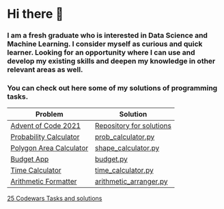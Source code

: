 # Hi there 👋
### I am a fresh graduate who is interested in Data Science and Machine Learning. I consider myself as curious and quick learner. Looking for an opportunity where I can use and develop my existing skills and deepen my knowledge in other relevant areas as well.

### You can check out here some of my solutions of programming tasks. 

| Problem | Solution |
| ----------- | ----------- |
[Advent of Code 2021](https://adventofcode.com/2021) | [Repository for solutions](https://github.com/cseriildi/advent_of_code_2021) |
[Probability Calculator](https://github.com/cseriildi/boilerplate-probability-calculator) | [prob_calculator.py](https://github.com/cseriildi/boilerplate-probability-calculator/blob/master/prob_calculator.py) |
|[Polygon Area Calculator](https://github.com/cseriildi/boilerplate-polygon-area-calculator) | [shape_calculator.py](https://github.com/cseriildi/boilerplate-polygon-area-calculator/blob/master/shape_calculator.py) |
| [Budget App](https://github.com/cseriildi/boilerplate-budget-app) | [budget.py](https://github.com/cseriildi/boilerplate-budget-app/blob/master/budget.py) |
| [Time Calculator](https://github.com/cseriildi/time-calculator) | [time_calculator.py](https://github.com/cseriildi/time-calculator/blob/master/time_calculator.py) |
| [Arithmetic Formatter](https://github.com/cseriildi/arithmetic-formatter) | [arithmetic_arranger.py](https://github.com/cseriildi/arithmetic-formatter/blob/master/arithmetic_arranger.py) |

[25 Codewars Tasks and solutions](https://github.com/cseriildi/codewars_solutions) 
